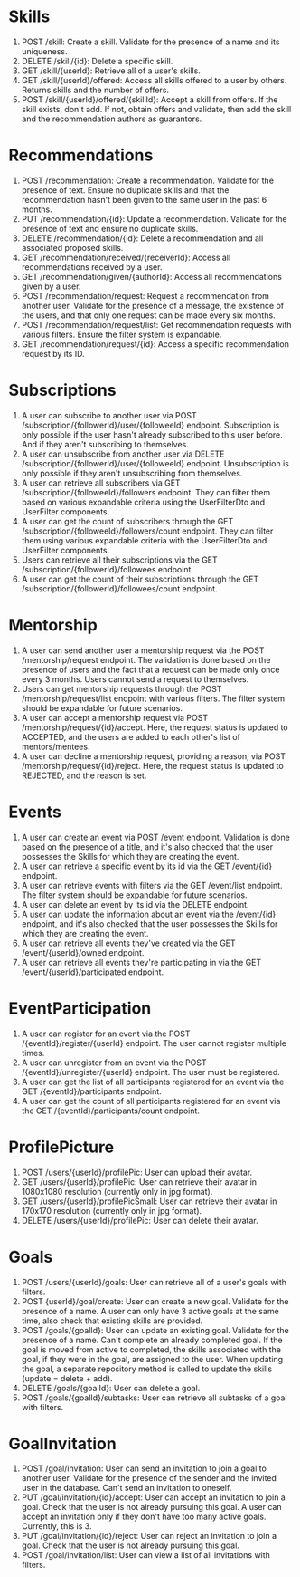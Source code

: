 # Skills
1. POST /skill: Create a skill. Validate for the presence of a name and its uniqueness.
2. DELETE /skill/{id}: Delete a specific skill.
3. GET /skill/{userId}: Retrieve all of a user's skills.
4. GET /skill/{userId}/offered: Access all skills offered to a user by others. Returns skills and the number of offers.
5. POST /skill/{userId}/offered/{skillId}: Accept a skill from offers. If the skill exists, don't add. If not, obtain offers and validate, then add the skill and the recommendation authors as guarantors.

# Recommendations
1. POST /recommendation: Create a recommendation. Validate for the presence of text. Ensure no duplicate skills and that the recommendation hasn't been given to the same user in the past 6 months.
2. PUT /recommendation/{id}: Update a recommendation. Validate for the presence of text and ensure no duplicate skills.
3. DELETE /recommendation/{id}: Delete a recommendation and all associated proposed skills.
4. GET /recommendation/received/{receiverId}: Access all recommendations received by a user.
5. GET /recommendation/given/{authorId}: Access all recommendations given by a user.
6. POST /recommendation/request: Request a recommendation from another user. Validate for the presence of a message, the existence of the users, and that only one request can be made every six months.
7. POST /recommendation/request/list: Get recommendation requests with various filters. Ensure the filter system is expandable.
8. GET /recommendation/request/{id}: Access a specific recommendation request by its ID.

# Subscriptions
1. A user can subscribe to another user via POST /subscription/{followerId}/user/{followeeId} endpoint. Subscription is only possible if the user hasn't already subscribed to this user before. And if they aren't subscribing to themselves.
2. A user can unsubscribe from another user via DELETE /subscription/{followerId}/user/{followeeId} endpoint. Unsubscription is only possible if they aren't unsubscribing from themselves.
3. A user can retrieve all subscribers via GET /subscription/{followeeId}/followers endpoint. They can filter them based on various expandable criteria using the UserFilterDto and UserFilter components.
4. A user can get the count of subscribers through the GET /subscription/{followeeId}/followers/count endpoint. They can filter them using various expandable criteria with the UserFilterDto and UserFilter components.
5. Users can retrieve all their subscriptions via the GET /subscription/{followerId}/followees endpoint.
6. A user can get the count of their subscriptions through the GET /subscription/{followerId}/followees/count endpoint.

# Mentorship
1. A user can send another user a mentorship request via the POST /mentorship/request endpoint. The validation is done based on the presence of users and the fact that a request can be made only once every 3 months. Users cannot send a request to themselves.
2. Users can get mentorship requests through the POST /mentorship/request/list endpoint with various filters. The filter system should be expandable for future scenarios.
3. A user can accept a mentorship request via POST /mentorship/request/{id}/accept. Here, the request status is updated to ACCEPTED, and the users are added to each other's list of mentors/mentees.
4. A user can decline a mentorship request, providing a reason, via POST /mentorship/request/{id}/reject. Here, the request status is updated to REJECTED, and the reason is set.

# Events
1. A user can create an event via POST /event endpoint. Validation is done based on the presence of a title, and it's also checked that the user possesses the Skills for which they are creating the event.
2. A user can retrieve a specific event by its id via the GET /event/{id} endpoint.
3. A user can retrieve events with filters via the GET /event/list endpoint. The filter system should be expandable for future scenarios.
4. A user can delete an event by its id via the DELETE endpoint.
5. A user can update the information about an event via the /event/{id} endpoint, and it's also checked that the user possesses the Skills for which they are creating the event.
6. A user can retrieve all events they've created via the GET /event/{userId}/owned endpoint.
7. A user can retrieve all events they're participating in via the GET /event/{userId}/participated endpoint.

# EventParticipation
1. A user can register for an event via the POST /{eventId}/register/{userId} endpoint. The user cannot register multiple times.
2. A user can unregister from an event via the POST /{eventId}/unregister/{userId} endpoint. The user must be registered.
3. A user can get the list of all participants registered for an event via the GET /{eventId}/participants endpoint.
4. A user can get the count of all participants registered for an event via the GET /{eventId}/participants/count endpoint.

# ProfilePicture
1. POST /users/{userId}/profilePic: User can upload their avatar.
2. GET /users/{userId}/profilePic: User can retrieve their avatar in 1080x1080 resolution (currently only in jpg format).
3. GET /users/{userId}/profilePicSmall: User can retrieve their avatar in 170x170 resolution (currently only in jpg format).
4. DELETE /users/{userId}/profilePic: User can delete their avatar.

# Goals
1. POST /users/{userId}/goals: User can retrieve all of a user's goals with filters.
2. POST {userId}/goal/create: User can create a new goal. Validate for the presence of a name. A user can only have 3 active goals at the same time, also check that existing skills are provided.
3. POST /goals/{goalId}: User can update an existing goal. Validate for the presence of a name. Can't complete an already completed goal. If the goal is moved from active to completed, the skills associated with the goal, if they were in the goal, are assigned to the user. When updating the goal, a separate repository method is called to update the skills (update = delete + add).
4. DELETE /goals/{goalId}: User can delete a goal.
5. POST /goals/{goalId}/subtasks: User can retrieve all subtasks of a goal with filters.

# GoalInvitation
1. POST /goal/invitation: User can send an invitation to join a goal to another user. Validate for the presence of the sender and the invited user in the database. Can't send an invitation to oneself.
2. PUT /goal/invitation/{id}/accept: User can accept an invitation to join a goal. Check that the user is not already pursuing this goal. A user can accept an invitation only if they don't have too many active goals. Currently, this is 3.
3. PUT /goal/invitation/{id}/reject: User can reject an invitation to join a goal. Check that the user is not already pursuing this goal.
4. POST /goal/invitation/list: User can view a list of all invitations with filters.
